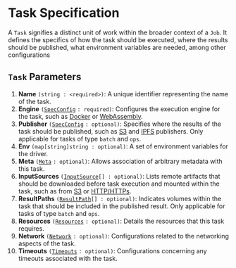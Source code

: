 # Task Specification

A `Task` signifies a distinct unit of work within the broader context of a `Job`. It defines the specifics of how the task should be executed, where the results should be published, what environment variables are needed, among other configurations

## `Task` Parameters

1. **Name** `(string : <required>)`: A unique identifier representing the name of the task.
2. **Engine** `(`[`SpecConfig`](../../../../guides/spec-config.md) `: required)`: Configures the execution engine for the task, such as [Docker](engines/docker.md) or [WebAssembly](engines/wasm.md).
3. **Publisher** `(`[`SpecConfig`](../../../../guides/spec-config.md) `: optional)`: Specifies where the results of the task should be published, such as [S3](publishers/s3.md) and [IPFS](publishers/ipfs.md) publishers. Only applicable for tasks of type `batch` and `ops`.
4. **Env** `(map[string]string : optional)`: A set of environment variables for the driver.
5. **Meta** `(`[`Meta`](../meta.md) `: optional)`: Allows association of arbitrary metadata with this task.
6. **InputSources** `(`[`InputSource`](input-source.md)`[] : optional)`: Lists remote artifacts that should be downloaded before task execution and mounted within the task, such as from [S3](sources/s3.md) or [HTTP/HTTPs](sources/url.md).
7. **ResultPaths** `(`[`ResultPath`](result-path.md)`[] : optional)`: Indicates volumes within the task that should be included in the published result. Only applicable for tasks of type `batch` and `ops`.
8. **Resources** `(`[`Resources`](resources.md) `: optional)`: Details the resources that this task requires.
9. **Network** `(`[`Network`](network.md) `: optional)`: Configurations related to the networking aspects of the task.
10. **Timeouts** `(`[`Timeouts`](../../queuing-and-timeouts/timeouts.md) `: optional)`: Configurations concerning any timeouts associated with the task.
